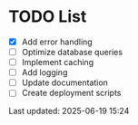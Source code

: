 # TODO List

- [x] Add error handling
- [ ] Optimize database queries
- [ ] Implement caching
- [ ] Add logging
- [ ] Update documentation
- [ ] Create deployment scripts

Last updated: 2025-06-19 15:24
